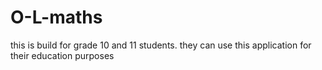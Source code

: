 # O-L-maths
this is build for grade 10 and 11 students. they can use this application for their education purposes
